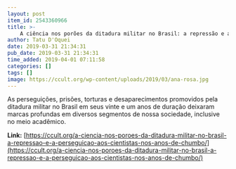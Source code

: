 ```yaml
---
layout: post
item_id: 2543360966
title: >-
    A ciência nos porões da ditadura militar no Brasil: a repressão e a perseguição aos cientistas nos anos de chumbo
author: Tatu D'Oquei
date: 2019-03-31 21:34:31
pub_date: 2019-03-31 21:34:31
time_added: 2019-04-01 07:11:58
categories: []
tags: []
image: https://ccult.org/wp-content/uploads/2019/03/ana-rosa.jpg
---
```


As perseguições, prisões, torturas e desaparecimentos promovidos pela ditadura militar no Brasil em seus vinte e um anos de duração deixaram marcas profundas em diversos segmentos de nossa sociedade, inclusive no meio acadêmico.

**Link:** [https://ccult.org/a-ciencia-nos-poroes-da-ditadura-militar-no-brasil-a-repressao-e-a-perseguicao-aos-cientistas-nos-anos-de-chumbo/](https://ccult.org/a-ciencia-nos-poroes-da-ditadura-militar-no-brasil-a-repressao-e-a-perseguicao-aos-cientistas-nos-anos-de-chumbo/)

